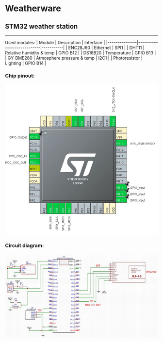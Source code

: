 # Weatherware

## STM32 weather station

**********************************************************

Used modules:
| Module        | Description 				 | Interface |
|---------------|----------------------------|-----------|
| ENC28J60      | Ethernet                   | SPI1		 |
| DHT11         | Relative humidity & temp   | GPIO B12	 |
| DS18B20       | Temperature 				 | GPIO B13	 |
| GY-BME280     | Atmosphere pressure & temp | I2C1		 |
| Photoresistor | Lighting				     | GPIO B14  |

### Chip pinout:
![Chip pinout image](docs/chip.jpg)

### Circuit diagram:
![Circuit image](docs/circuit.jpg)

